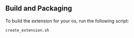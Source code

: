 ## Build and Packaging
To build the extension for your os, run the following script:

```bash
create_extension.sh
```